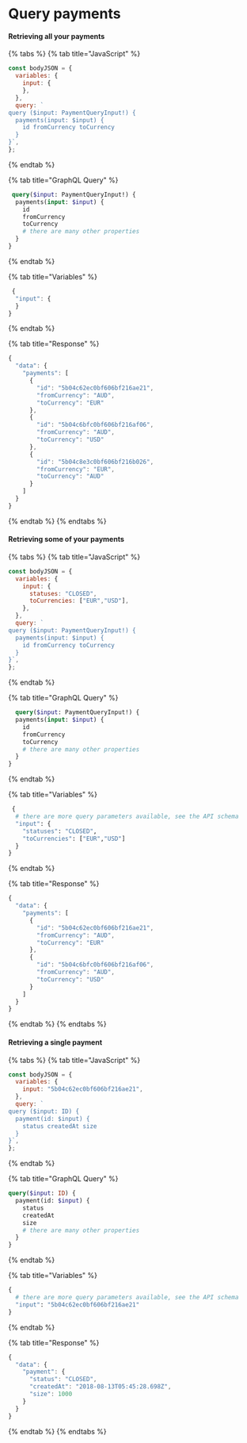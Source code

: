 # Query payments

#### Retrieving all your payments

{% tabs %}
{% tab title="JavaScript" %}
```javascript
const bodyJSON = {
  variables: {
    input: {
    },
  },
  query: `
query ($input: PaymentQueryInput!) {
  payments(input: $input) {   
    id fromCurrency toCurrency 
  }
}`,
};  
```
{% endtab %}

{% tab title="GraphQL Query" %}
```graphql
 query($input: PaymentQueryInput!) {
  payments(input: $input) {
    id
    fromCurrency
    toCurrency
    # there are many other properties
  }
}
```
{% endtab %}

{% tab title="Variables" %}
```javascript
 {
  "input": { 
  }
}
```
{% endtab %}

{% tab title="Response" %}
```javascript
{
  "data": {
    "payments": [
      {
        "id": "5b04c62ec0bf606bf216ae21",
        "fromCurrency": "AUD",
        "toCurrency": "EUR"
      },
      {
        "id": "5b04c6bfc0bf606bf216af06",
        "fromCurrency": "AUD",
        "toCurrency": "USD"
      },
      {
        "id": "5b04c8e3c0bf606bf216b026",
        "fromCurrency": "EUR",
        "toCurrency": "AUD"
      }
    ]
  }
}
```
{% endtab %}
{% endtabs %}

#### Retrieving some of your payments

{% tabs %}
{% tab title="JavaScript" %}
```javascript
const bodyJSON = {
  variables: {
    input: {
      statuses: "CLOSED",
      toCurrencies: ["EUR","USD"], 
    },
  },
  query: `
query ($input: PaymentQueryInput!) {
  payments(input: $input) {   
    id fromCurrency toCurrency 
  }
}`,
};    
```
{% endtab %}

{% tab title="GraphQL Query" %}
```graphql
  query($input: PaymentQueryInput!) {
  payments(input: $input) {
    id
    fromCurrency
    toCurrency
    # there are many other properties
  }
}
```
{% endtab %}

{% tab title="Variables" %}
```graphql
 {
  # there are more query parameters available, see the API schema
  "input": { 
    "statuses": "CLOSED",
    "toCurrencies": ["EUR","USD"]
  }
}
```
{% endtab %}

{% tab title="Response" %}
```javascript
{
  "data": {
    "payments": [
      {
        "id": "5b04c62ec0bf606bf216ae21",
        "fromCurrency": "AUD",
        "toCurrency": "EUR"
      },
      {
        "id": "5b04c6bfc0bf606bf216af06",
        "fromCurrency": "AUD",
        "toCurrency": "USD"
      }
    ]
  }
}
```
{% endtab %}
{% endtabs %}

#### Retrieving a single payment

{% tabs %}
{% tab title="JavaScript" %}
```javascript
const bodyJSON = {
  variables: {
    input: "5b04c62ec0bf606bf216ae21",
  },
  query: `
query ($input: ID) {  
  payment(id: $input) {
    status createdAt size
  }
}`,
};
```
{% endtab %}

{% tab title="GraphQL Query" %}
```graphql
query($input: ID) {
  payment(id: $input) {
    status
    createdAt
    size
    # there are many other properties
  }
}
```
{% endtab %}

{% tab title="Variables" %}
```graphql
{
  # there are more query parameters available, see the API schema
  "input": "5b04c62ec0bf606bf216ae21"
}
```
{% endtab %}

{% tab title="Response" %}
```javascript
{
  "data": {
    "payment": {
      "status": "CLOSED",
      "createdAt": "2018-08-13T05:45:28.698Z",
      "size": 1000
    }
  }
}
```
{% endtab %}
{% endtabs %}

